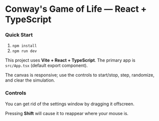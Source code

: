 # Conway's Game of Life — React + TypeScript

### Quick Start

1. `npm install`  
2. `npm run dev`

This project uses **Vite + React + TypeScript**. The primary app is `src/App.tsx` (default export component).  

The canvas is responsive; use the controls to start/stop, step, randomize, and clear the simulation.

### Controls

You can get rid of the settings window by dragging it offscreen.  

Pressing **Shift** will cause it to reappear where your mouse is.
